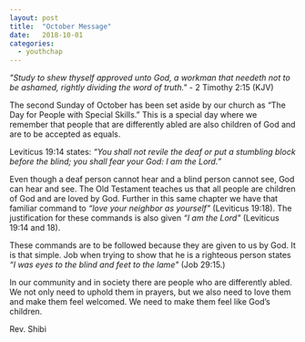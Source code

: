 ```yaml
---
layout: post
title:  "October Message"
date:   2018-10-01
categories: 
  - youthchap
---
```



_"Study to shew thyself approved unto God, a workman that needeth not to be ashamed, rightly dividing the word of truth."_ - 2 Timothy 2:15 (KJV)
 
The second Sunday of October has been set aside by our church as “The Day for People with Special Skills.”  This is a special day where we remember that people that are differently abled are also children of God and are to be accepted as equals.  
            
Leviticus 19:14 states:
_“You shall not revile the deaf or put a stumbling block before the blind; you shall fear your God:  I am the Lord.”_


Even though a deaf person cannot hear and a blind person cannot see, God can hear and see.  The Old Testament teaches us that all people are children of God and are loved by God.  Further in this same chapter we have that familiar command to _“love your neighbor as yourself"_ (Leviticus 19:18).  The justification for these commands is also given _“I am the Lord"_ (Leviticus 19:14 and 18).  


These commands are to be followed because they are given to us by God.  It is that simple.  Job when trying to show that he is a righteous person states _“I was eyes to the blind and feet to the lame"_ (Job 29:15.)


In our community and in society there are people who are differently abled.  We not only need to uphold them in prayers, but we also need to love them and make them feel welcomed.  We need to make them feel like God’s children.

 
Rev. Shibi

